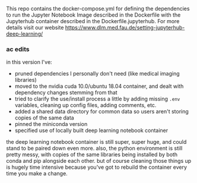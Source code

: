 This repo contains the docker-compose.yml for defining the dependencies to run the Jupyter Notebook Image described in the Dockerfile
with the Jupyterhub container described in the Dockerfile.jupyterhub.
For more details visit our website https://www.dlm.med.fau.de/setting-jupyterhub-deep-learning/


### ac edits

in this version I've:
* pruned dependencies I personally don't need (like medical imaging libraries)
* moved to the nvidia cuda 10.0/ubuntu 18.04 container, and dealt with dependency changes stemming from that
* tried to clarify the use/install process a little by adding missing `.env` variables, cleaning up config files, adding comments, etc.
* added a shared data directory for common data so users aren't storing copies of the same data
* pinned the miniconda version
* specified use of locally built deep learning notebook container

the deep learning notebook container is still super, super huge, and could stand to be paired down even more. also, the python environment is still pretty messy, with copies of the same libraries being installed by both conda and pip alongside each other. but of course cleaning those things up is hugely time intensive because you've got to rebuild the container every time you make a change.